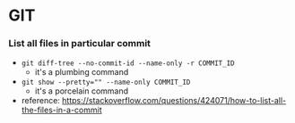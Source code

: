 # GIT

### List all files in particular commit
- `git diff-tree --no-commit-id --name-only -r COMMIT_ID`
   - it's a plumbing command
- `git show --pretty="" --name-only COMMIT_ID`
   - it's a porcelain command
- reference: https://stackoverflow.com/questions/424071/how-to-list-all-the-files-in-a-commit

